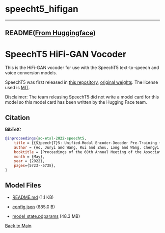 
# speecht5_hifigan
---


## README([From Huggingface](https://huggingface.co/microsoft/speecht5_hifigan))



# SpeechT5 HiFi-GAN Vocoder

This is the HiFi-GAN vocoder for use with the SpeechT5 text-to-speech and voice conversion models.

SpeechT5 was first released in [this repository](https://github.com/microsoft/SpeechT5/), [original weights](https://huggingface.co/mechanicalsea/speecht5-tts). The license used is [MIT](https://github.com/microsoft/SpeechT5/blob/main/LICENSE).

Disclaimer: The team releasing SpeechT5 did not write a model card for this model so this model card has been written by the Hugging Face team.

## Citation

**BibTeX:**

```bibtex
@inproceedings{ao-etal-2022-speecht5,
    title = {{S}peech{T}5: Unified-Modal Encoder-Decoder Pre-Training for Spoken Language Processing},
    author = {Ao, Junyi and Wang, Rui and Zhou, Long and Wang, Chengyi and Ren, Shuo and Wu, Yu and Liu, Shujie and Ko, Tom and Li, Qing and Zhang, Yu and Wei, Zhihua and Qian, Yao and Li, Jinyu and Wei, Furu},
    booktitle = {Proceedings of the 60th Annual Meeting of the Association for Computational Linguistics (Volume 1: Long Papers)},
    month = {May},
    year = {2022},
    pages={5723--5738},
}
```




## Model Files

- [README.md](https://paddlenlp.bj.bcebos.com/models/community/microsoft/speecht5_hifigan/README.md) (1.1 KB)

- [config.json](https://paddlenlp.bj.bcebos.com/models/community/microsoft/speecht5_hifigan/config.json) (685.0 B)

- [model_state.pdparams](https://paddlenlp.bj.bcebos.com/models/community/microsoft/speecht5_hifigan/model_state.pdparams) (48.3 MB)


[Back to Main](../../)